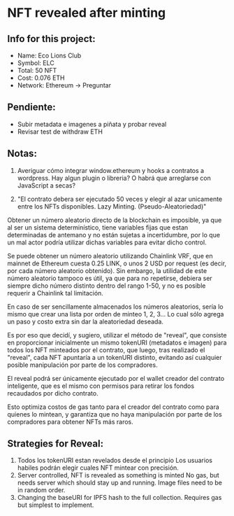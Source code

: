 # NFT revealed after minting

## Info for this project:

- Name: Eco Lions Club
- Symbol: ELC
- Total: 50 NFT
- Cost: 0.076 ETH
- Network: Ethereum -> Preguntar

## Pendiente:

- Subir metadata e imagenes a piñata y probar reveal
- Revisar test de withdraw ETH

## Notas:

1. Averiguar cómo integrar window.ethereum y hooks a contratos a wordpress.
   Hay algun plugin o libreria? O habrá que arreglarse con JavaScript a secas?

2. "El contrato debera ser ejecutado 50 veces y elegir al azar unicamente entre los NFTs disponibles. Lazy Minting. (Pseudo-Aleatoriedad)"

Obtener un número aleatorio directo de la blockchain es imposible, ya que al ser un sistema determinístico, tiene variables fijas que estan determinadas de antemano y no están sujetas a incertidumbre, por lo que un mal actor podría utilizar dichas variables para evitar dicho control.

Se puede obtener un número aleatorio utilizando Chainlink VRF, que en mainnet de Ethereum cuesta 0.25 LINK, o unos 2 USD por request (es decir, por cada número aleatorio obtenido). Sin embargo, la utilidad de este número aleatorio tampoco es útil, ya que para no repetirse, debiera ser siempre dicho número distinto dentro del rango 1-50, y no es posible requerir a Chainlink tal limitación.

En caso de ser sencillamente almacenados los números aleatorios, sería lo mismo que crear una lista por orden de minteo 1, 2, 3... Lo cual sólo agrega un paso y costo extra sin dar la aleatoriedad deseada.

Es por eso que decidí, y sugiero, utilizar el método de "reveal", que consiste en proporcionar inicialmente un mismo tokenURI (metadatos e imagen) para todos los NFT minteados por el contrato, que luego, tras realizado el "reveal", cada NFT apuntaría a un tokenURI distinto, evitando así cualquier posible manipulación por parte de los compradores.

El reveal podrá ser únicamente ejecutado por el wallet creador del contrato inteligente, que es el mismo con permisos para retirar los fondos recaudados por dicho contrato.

Esto optimiza costos de gas tanto para el creador del contrato como para quienes lo mintean, y garantiza que no haya manipulación por parte de los compradores para obtener NFTs más raros.

## Strategies for Reveal:

1. Todos los tokenURI estan revelados desde el principio
   Los usuarios habiles podrán elegir cuales NFT mintear con precisión.
2. Server controlled, NFT is revealed as something is minted
   No gas, but needs server which should stay up and running. Image files need to be in random order.
3. Changing the baseURI for IPFS hash to the full collection.
   Requires gas but simplest to implement.
